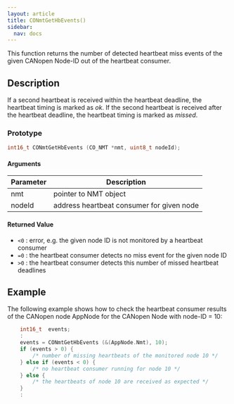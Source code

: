 ```yaml
---
layout: article
title: CONmtGetHbEvents()
sidebar:
  nav: docs
---
```


This function returns the number of detected heartbeat miss events of the given CANopen Node-ID out of the heartbeat consumer.

<!--more-->

## Description

If a second heartbeat is received within the heartbeat deadline, the heartbeat timing is marked as *ok*. If the second heartbeat is received after the heartbeat deadline, the heartbeat timing is marked as *missed*.

### Prototype

```c
int16_t CONmtGetHbEvents (CO_NMT *nmt, uint8_t nodeId);
```

#### Arguments

| Parameter | Description |
| --- | --- |
| nmt | pointer to NMT object |
| nodeId | address heartbeat consumer for given node |

#### Returned Value

- `<0` : error, e.g. the given node ID is not monitored by a heartbeat consumer
- `=0` : the heartbeat consumer detects no miss event for the given node ID
- `>0` : the heartbeat consumer detects this number of missed heartbeat deadlines

## Example

The following example shows how to check the heartbeat consumer results of the CANopen node AppNode for the CANopen Node with node-ID = 10:

```c
    int16_t  events;
    :
    events = CONmtGetHbEvents (&(AppNode.Nmt), 10);
    if (events > 0) {
        /* number of missing heartbeats of the monitored node 10 */
    } else if (events < 0) {
        /* no heartbeat consumer running for node 10 */
    } else {
        /* the heartbeats of node 10 are received as expected */
    }
    :
```

